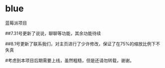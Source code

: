 # blue
蓝莓派项目


##7.31号更新了说说，聊聊等功能，其余功能待续


##8.1号更新了联系我们，对主页进行了少许修改，保证了在75%的缩放比例下不失真




#考虑到本项目后期需要上线，虽然粗糙，但是还请勿转载，谢谢。
